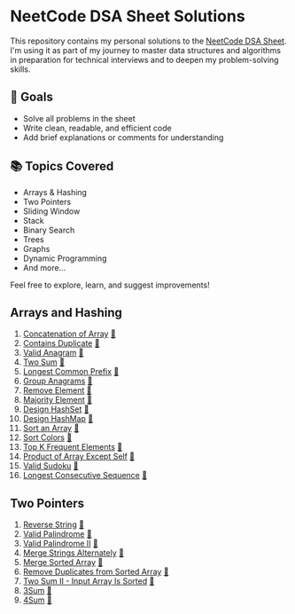 # NeetCode DSA Sheet Solutions

This repository contains my personal solutions to the [NeetCode DSA Sheet](https://neetcode.io/). I'm using it as part of my journey to master data structures and algorithms in preparation for technical interviews and to deepen my problem-solving skills.

## 🚀 Goals
- Solve all problems in the sheet
- Write clean, readable, and efficient code
- Add brief explanations or comments for understanding

## 📚 Topics Covered
- Arrays & Hashing
- Two Pointers
- Sliding Window
- Stack
- Binary Search
- Trees
- Graphs
- Dynamic Programming
- And more...

Feel free to explore, learn, and suggest improvements!


## Arrays and Hashing
1. [Concatenation of Array](https://leetcode.com/problems/concatenation-of-array/description/)  [📄](/Arrays%20and%20Hashing/ConcatenationOfArray.java)
2. [Contains Duplicate](https://leetcode.com/problems/contains-duplicate/description/)  [📄](/Arrays%20and%20Hashing/ContainsDuplicate.java)
3. [Valid Anagram](https://leetcode.com/problems/valid-anagram/description/)  [📄](/Arrays%20and%20Hashing/ValidAnagram.java)
4. [Two Sum](https://leetcode.com/problems/two-sum/description/)  [📄](/Arrays%20and%20Hashing/TwoSum.java)
5. [Longest Common Prefix](https://leetcode.com/problems/longest-common-prefix/description/)  [📄](/Arrays%20and%20Hashing/LongestCommonPrefix.java)
6. [Group Anagrams](https://leetcode.com/problems/group-anagrams/description/)  [📄](/Arrays%20and%20Hashing/GroupAnagrams.java)
7. [Remove Element](https://leetcode.com/problems/remove-element/description/)  [📄](/Arrays%20and%20Hashing/RemoveElement.java)
8. [Majority Element](https://leetcode.com/problems/majority-element/description/)  [📄](/Arrays%20and%20Hashing/MajorityElement.java)
9. [Design HashSet](https://leetcode.com/problems/design-hashset/description/)  [📄](/Arrays%20and%20Hashing/DesignHashSet.java)
10. [Design HashMap](https://leetcode.com/problems/design-hashmap/description/)  [📄](/Arrays%20and%20Hashing/DesignHashMap.java)
11. [Sort an Array](https://leetcode.com/problems/sort-an-array/description/)  [📄](/Arrays%20and%20Hashing/SortAnArray.java)
12. [Sort Colors](https://leetcode.com/problems/sort-colors/description/)  [📄](/Arrays%20and%20Hashing/SortColors.java)
13. [Top K Frequent Elements](https://leetcode.com/problems/top-k-frequent-elements/description/) [📄](/Arrays%20and%20Hashing/TopKFrequentElements.java) 
14. [Product of Array Except Self](https://leetcode.com/problems/product-of-array-except-self/description/) [📄](/Arrays%20and%20Hashing/ProductOfArrayExceptSelf.java)
15. [Valid Sudoku](https://leetcode.com/problems/valid-sudoku/description/) [📄](/Arrays%20and%20Hashing/ValidSudoku.java)
16. [Longest Consecutive Sequence](https://leetcode.com/problems/longest-consecutive-sequence/description/) [📄](/Arrays%20and%20Hashing/LongestConsecutiveSequence.java)

## Two Pointers
1. [Reverse String](https://leetcode.com/problems/reverse-string/description/) [📄](/Two%20Pointers/ReverseString.java)
2. [Valid Palindrome](https://leetcode.com/problems/valid-palindrome/description/) [📄](/Two%20Pointers/ValidPalindrome.java)
3. [Valid Palindrome II](https://leetcode.com/problems/valid-palindrome-ii/description/) [📄](/Two%20Pointers/ValidPalindromeII.java)
4. [Merge Strings Alternately](https://leetcode.com/problems/merge-strings-alternately/description/) [📄](/Two%20Pointers/MergeStringsAlternately.java)
5. [Merge Sorted Array](https://leetcode.com/problems/merge-sorted-array/description/) [📄](/Two%20Pointers/MergeSortedArray.java)
6. [Remove Duplicates from Sorted Array](https://leetcode.com/problems/remove-duplicates-from-sorted-array/description/) [📄](/Two%20Pointers/RemoveDuplicatesfromSortedArray.java)
7. [Two Sum II - Input Array Is Sorted](https://leetcode.com/problems/two-sum-ii-input-array-is-sorted/description/) [📄](/Two%20Pointers/TwoSumII-InputArrayIsSorted.java)
8. [3Sum](https://leetcode.com/problems/3sum/description/) [📄](/Two%20Pointers/3Sum.java)
9. [4Sum](https://leetcode.com/problems/4sum/description/) [📄](/Two%20Pointers/4Sum.java)